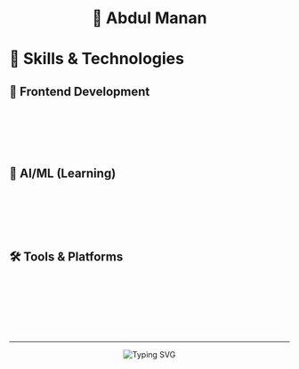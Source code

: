 # <div align="center">🚀 Abdul Manan</div>

# 🚀 Skills & Technologies

## 🎨 Frontend Development
<div align="center">
  <svg width="800" height="120" viewBox="0 0 800 120" xmlns="http://www.w3.org/2000/svg">
    <defs>
      <linearGradient id="gradient1" x1="0%" y1="0%" x2="100%" y2="0%">
        <stop offset="0%" style="stop-color:#ff6b6b;stop-opacity:1" />
        <stop offset="100%" style="stop-color:#4ecdc4;stop-opacity:1" />
      </linearGradient>
      <filter id="glow">
        <feGaussianBlur stdDeviation="3" result="coloredBlur"/>
        <feMerge> 
          <feMergeNode in="coloredBlur"/>
          <feMergeNode in="SourceGraphic"/>
        </feMerge>
      </filter>
    </defs>
  </svg>
</div>

## 🤖 AI/ML (Learning)
<div align="center">
  <svg width="800" height="120" viewBox="0 0 800 120" xmlns="http://www.w3.org/2000/svg">
    <defs>
      <linearGradient id="gradient2" x1="0%" y1="0%" x2="100%" y2="0%">
        <stop offset="0%" style="stop-color:#667eea;stop-opacity:1" />
        <stop offset="100%" style="stop-color:#764ba2;stop-opacity:1" />
      </linearGradient>
      <filter id="glow2">
        <feGaussianBlur stdDeviation="3" result="coloredBlur"/>
        <feMerge> 
          <feMergeNode in="coloredBlur"/>
          <feMergeNode in="SourceGraphic"/>
        </feMerge>
      </filter>
    </defs>
  </svg>
</div>

## 🛠️ Tools & Platforms
<div align="center">
  <svg width="800" height="160" viewBox="0 0 800 160" xmlns="http://www.w3.org/2000/svg">
    <defs>
      <linearGradient id="gradient3" x1="0%" y1="0%" x2="100%" y2="0%">
        <stop offset="0%" style="stop-color:#11998e;stop-opacity:1" />
        <stop offset="100%" style="stop-color:#38ef7d;stop-opacity:1" />
      </linearGradient>
      <filter id="glow3">
        <feGaussianBlur stdDeviation="2" result="coloredBlur"/>
        <feMerge> 
          <feMergeNode in="coloredBlur"/>
          <feMergeNode in="SourceGraphic"/>
        </feMerge>
      </filter>
    </defs>
    
   
  </svg>
</div>

---

<div align="center">
  <img src="https://readme-typing-svg.herokuapp.com?font=Fira+Code&pause=1000&color=36BCF7&center=true&vCenter=true&width=435&lines=Always+learning+new+technologies;Building+amazing+projects;Let's+connect+and+collaborate!" alt="Typing SVG" />
</div>

















